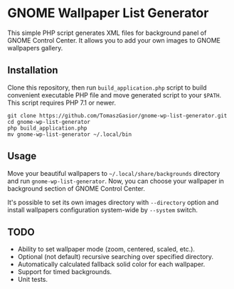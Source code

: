 GNOME Wallpaper List Generator
===

This simple PHP script generates XML files for background panel of GNOME Control Center. It allows you to add your own images to GNOME wallpapers gallery.

Installation
---

Clone this repository, then run `build_application.php` script to build convenient executable PHP file and move generated script to your `$PATH`. This script requires PHP 7.1 or newer.

```
git clone https://github.com/TomaszGasior/gnome-wp-list-generator.git
cd gnome-wp-list-generator
php build_application.php
mv gnome-wp-list-generator ~/.local/bin
```

Usage
---

Move your beautiful wallpapers to `~/.local/share/backgrounds` directory and run `gnome-wp-list-generator`. Now, you can choose your wallpaper in background section of GNOME Control Center.

It's possible to set its own images directory with `--directory` option and install wallpapers configuration system-wide by `--system` switch.

TODO
---

- Ability to set wallpaper mode (zoom, centered, scaled, etc.).
- Optional (not default) recursive searching over specified directory.
- Automatically calculated fallback solid color for each wallpaper.
- Support for timed backgrounds.
- Unit tests.
